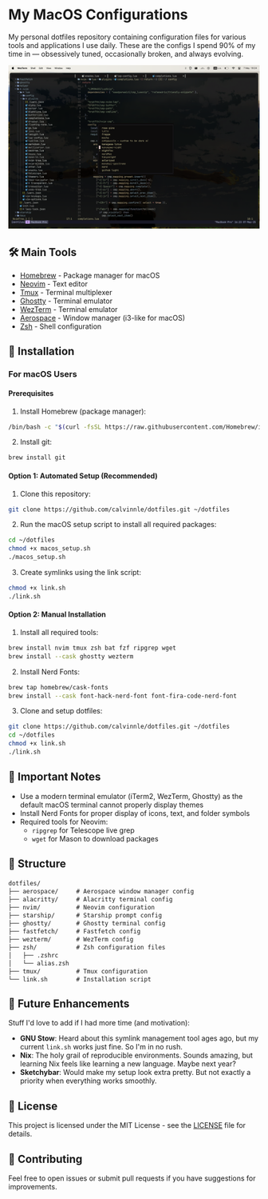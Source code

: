 # My MacOS Configurations

My personal dotfiles repository containing configuration files for various tools and applications I use daily. These are the configs I spend 90% of my time in — obsessively tuned, occasionally broken, and always evolving.

![Neovim Setup](assets/editor.png)

## 🛠️ Main Tools

- [Homebrew](https://brew.sh/) - Package manager for macOS
- [Neovim](https://neovim.io/) - Text editor
- [Tmux](https://github.com/tmux/tmux) - Terminal multiplexer
- [Ghostty](https://github.com/mitchellh/ghostty) - Terminal emulator
- [WezTerm](https://wezfurlong.org/wezterm/) - Terminal emulator
- [Aerospace](https://aerospace.app/) - Window manager (i3-like for macOS)
- [Zsh](https://www.zsh.org/) - Shell configuration

## 🚀 Installation

### For macOS Users

#### Prerequisites
1. Install Homebrew (package manager):
```bash
/bin/bash -c "$(curl -fsSL https://raw.githubusercontent.com/Homebrew/install/HEAD/install.sh)"
```

2. Install git:
```bash
brew install git
```

#### Option 1: Automated Setup (Recommended)
1. Clone this repository:
```bash
git clone https://github.com/calvinnle/dotfiles.git ~/dotfiles
```

2. Run the macOS setup script to install all required packages:
```bash
cd ~/dotfiles
chmod +x macos_setup.sh
./macos_setup.sh
```

3. Create symlinks using the link script:
```bash
chmod +x link.sh
./link.sh
```

#### Option 2: Manual Installation
1. Install all required tools:
```bash
brew install nvim tmux zsh bat fzf ripgrep wget
brew install --cask ghostty wezterm
```

2. Install Nerd Fonts:
```bash
brew tap homebrew/cask-fonts
brew install --cask font-hack-nerd-font font-fira-code-nerd-font
```

3. Clone and setup dotfiles:
```bash
git clone https://github.com/calvinnle/dotfiles.git ~/dotfiles
cd ~/dotfiles
chmod +x link.sh
./link.sh
```

## 📝 Important Notes

- Use a modern terminal emulator (iTerm2, WezTerm, Ghostty) as the default macOS terminal cannot properly display themes
- Install Nerd Fonts for proper display of icons, text, and folder symbols
- Required tools for Neovim:
  - `ripgrep` for Telescope live grep
  - `wget` for Mason to download packages

## 📁 Structure

```
dotfiles/
├── aerospace/     # Aerospace window manager config
├── alacritty/     # Alacritty terminal config
├── nvim/          # Neovim configuration
├── starship/      # Starship prompt config
├── ghostty/       # Ghostty terminal config
├── fastfetch/     # Fastfetch config
├── wezterm/       # WezTerm config
├── zsh/           # Zsh configuration files
│   ├── .zshrc
│   └── alias.zsh
├── tmux/          # Tmux configuration
└── link.sh        # Installation script
```

## 🔮 Future Enhancements

Stuff I'd love to add if I had more time (and motivation):

- **GNU Stow**: Heard about this symlink management tool ages ago, but my current `link.sh` works just fine. So I'm in no rush. 
- **Nix**: The holy grail of reproducible environments. Sounds amazing, but learning Nix feels like learning a new language. Maybe next year? 
- **Sketchybar**: Would make my setup look extra pretty. But not exactly a priority when everything works smoothly.

## 📝 License

This project is licensed under the MIT License - see the [LICENSE](LICENSE) file for details.

## 🤝 Contributing

Feel free to open issues or submit pull requests if you have suggestions for improvements. 